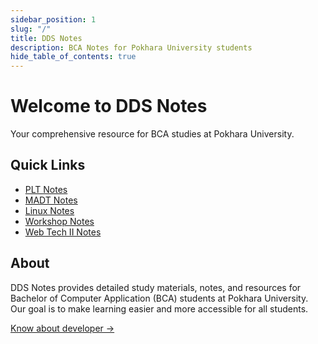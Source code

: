 ```yaml
---
sidebar_position: 1
slug: "/"
title: DDS Notes
description: BCA Notes for Pokhara University students
hide_table_of_contents: true
---
```


# Welcome to DDS Notes

Your comprehensive resource for BCA studies at Pokhara University.

## Quick Links

- [PLT Notes](/docs/plt/syllabus)
- [MADT Notes](/docs/madt)
- [Linux Notes](/docs/linux/syllabus)
- [Workshop Notes](/docs/workshop/syllabus)
- [Web Tech II Notes](/docs/webii)

## About

DDS Notes provides detailed study materials, notes, and resources for Bachelor of Computer Application (BCA) students at Pokhara University. Our goal is to make learning easier and more accessible for all students.

[Know about developer →](https://sapkotasunil.com.np)